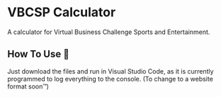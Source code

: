 # VBCSP Calculator

A calculator for Virtual Business Challenge Sports and Entertainment.

## **How To Use** 🌊

Just download the files and run in Visual Studio Code, as it is currently programmed to log everything to the console. (To change to a website format soon™)
